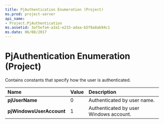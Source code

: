 ```yaml
---
title: PjAuthentication Enumeration (Project)
ms.prod: project-server
api_name:
- Project.PjAuthentication
ms.assetid: 3af5efa4-a3a1-e233-adaa-b5f8a8ab94c1
ms.date: 06/08/2017
---
```



# PjAuthentication Enumeration (Project)

Contains constants that specify how the user is authenticated. 



|**Name**|**Value**|**Description**|
|:-----|:-----|:-----|
|**pjUserName**|0|Authenticated by user name.|
|**pjWindowsUserAccount**|1|Authenticated by user Windows account.|

